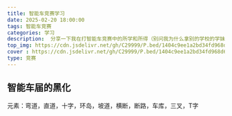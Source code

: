 ```yaml
---
title: 智能车竞赛学习
date: 2025-02-20 18:00:00
tags: 智能车竞赛
categories: 学习
description:  分享一下我在打智能车竞赛中的所学和所得（别问我为什么拿别的学校的学妹当封面哈）
top_img: https://cdn.jsdelivr.net/gh/C29999/P.bed/1404c9ee1a2bd34fd968d63b90c87a0e.png
cover : https://cdn.jsdelivr.net/gh/C29999/P.bed/1404c9ee1a2bd34fd968d63b90c87a0e.png
type: 竞赛
---
```


## 智能车届的黑化

元素：弯道，直道，十字，环岛，坡道，横断，断路，车库，三叉，T字


